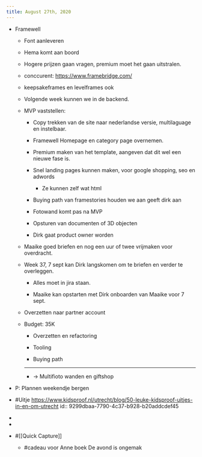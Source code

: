 ```yaml
---
title: August 27th, 2020
---
```


- Framewell
	 - Font aanleveren

	 - Hema komt aan boord 

	 - Hogere prijzen gaan vragen, premium moet het gaan uitstralen.

	 - conccurent: https://www.framebridge.com/

	 - keepsakeframes en levelframes ook 

	 - Volgende week kunnen we in de backend.

	 - MVP vaststellen:
		 - Copy trekken van de site naar nederlandse versie, multilaguage en instelbaar. 

		 - Framewell Homepage en category page overnemen.

		 - Premium maken van het template, aangeven dat dit wel een nieuwe fase is. 

		 - Snel landing pages kunnen maken, voor google shopping, seo en adwords
			 - Ze kunnen zelf wat html 

		 - Buying path van framestories houden we aan geeft dirk aan 

		 - Fotowand komt pas na MVP

		 - Opsturen van documenten of 3D objecten 

		 - Dirk gaat product owner worden 

	 - Maaike goed briefen en nog een uur of twee vrijmaken voor overdracht.

	 - Week 37, 7 sept kan Dirk langskomen om te briefen en verder te overleggen. 
		 - Alles moet in jira staan. 

		 - Maaike kan opstarten met Dirk onboarden van Maaike voor 7 sept. 

	 - Overzetten naar partner account

	 - Budget: 35K 
		 - Overzetten en refactoring

		 - Tooling

		 - Buying path

		 - ---- 

		 - -> Multifioto wanden en giftshop

- P: Plannen weekendje bergen

- #Uitje https://www.kidsproof.nl/utrecht/blog/50-leuke-kidsproof-uitjes-in-en-om-utrecht
id:: 9299dbaa-7790-4c37-b928-b20addcdef45

- 

- 

- #[[Quick Capture]]
	 - #cadeau voor Anne boek De avond is ongemak

